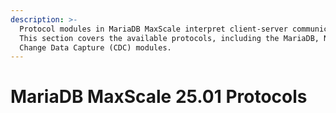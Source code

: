 ```yaml
---
description: >-
  Protocol modules in MariaDB MaxScale interpret client-server communication.
  This section covers the available protocols, including the MariaDB, NoSQL, and
  Change Data Capture (CDC) modules.
---
```


# MariaDB MaxScale 25.01 Protocols

